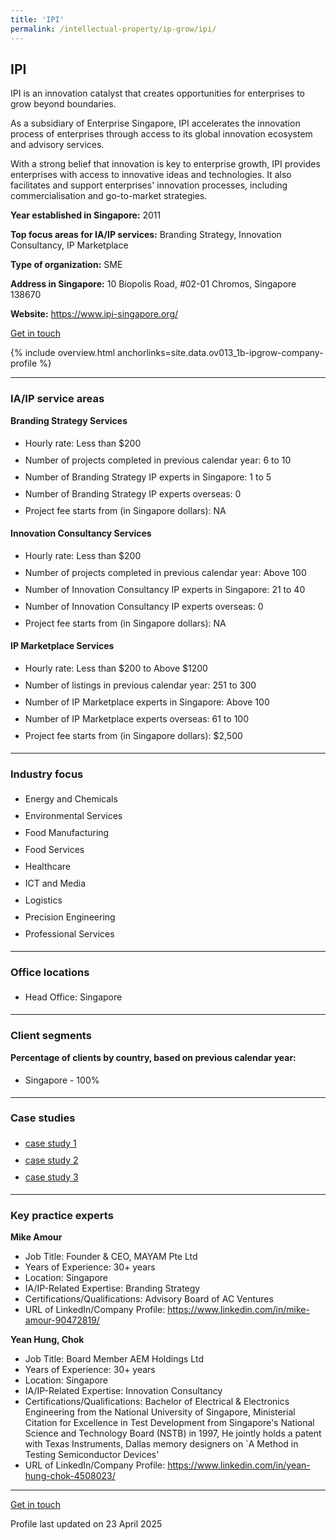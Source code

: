 ```yaml
---
title: 'IPI'
permalink: /intellectual-property/ip-grow/ipi/
---
```


## IPI

IPI is an innovation catalyst that creates opportunities for enterprises to grow beyond boundaries.

As a subsidiary of Enterprise Singapore, IPI accelerates the innovation process of enterprises through access to its global innovation ecosystem and advisory services.

With a strong belief that innovation is key to enterprise growth, IPI provides enterprises with access to innovative ideas and technologies. It also facilitates and support enterprises' innovation processes, including commercialisation and go-to-market strategies.

<b>Year established in Singapore:</b> 2011

<b>Top focus areas for IA/IP services:</b> Branding Strategy, Innovation Consultancy, IP Marketplace

<b>Type of organization:</b> SME

<b>Address in Singapore:</b> 10 Biopolis Road, #02-01 Chromos, Singapore 138670

<b>Website:</b> <a href='https://www.ipi-singapore.org/'>https://www.ipi-singapore.org/</a>

<a class='btn' href='https://form.gov.sg/67cfa8b36460c537e760adc0' target='_blank' rel='noopener'>Get in touch</a>

{% include overview.html anchorlinks=site.data.ov013_1b-ipgrow-company-profile %}

---
<a name='ip-related-service-areas'></a>
### IA/IP service areas

**Branding Strategy Services**

<ul>
<li style='line-height: 27px; margin: 0px 0px !important'>Hourly rate:  Less than $200</li>
<li style='line-height: 27px; margin: 0px 0px !important'>Number of projects completed in previous calendar year: 6 to 10</li>
<li style='line-height: 27px; margin: 0px 0px !important'>Number of Branding Strategy IP experts in Singapore: 1 to 5</li>
<li style='line-height: 27px; margin: 0px 0px !important'>Number of Branding Strategy IP experts overseas: 0</li>
<li style='line-height: 27px; margin: 0px 0px !important'>Project fee starts from (in Singapore dollars):  NA</li>
</ul>

**Innovation Consultancy Services**

<ul>
<li style='line-height: 27px; margin: 0px 0px !important'>Hourly rate:  Less than $200</li>
<li style='line-height: 27px; margin: 0px 0px !important'>Number of projects completed in previous calendar year: Above 100</li>
<li style='line-height: 27px; margin: 0px 0px !important'>Number of Innovation Consultancy IP experts in Singapore: 21 to 40</li>
<li style='line-height: 27px; margin: 0px 0px !important'>Number of Innovation Consultancy IP experts overseas: 0</li>
<li style='line-height: 27px; margin: 0px 0px !important'>Project fee starts from (in Singapore dollars):  NA</li>
</ul>

**IP Marketplace Services**

<ul>
<li style='line-height: 27px; margin: 0px 0px !important'>Hourly rate:  Less than $200 to Above $1200</li>
<li style='line-height: 27px; margin: 0px 0px !important'>Number of listings in previous calendar year: 251 to 300</li>
<li style='line-height: 27px; margin: 0px 0px !important'>Number of IP Marketplace experts in Singapore: Above 100</li>
<li style='line-height: 27px; margin: 0px 0px !important'>Number of IP Marketplace experts overseas: 61 to 100</li>
<li style='line-height: 27px; margin: 0px 0px !important'>Project fee starts from (in Singapore dollars):  $2,500</li>
</ul>

---
<a name='industry-focus'></a>
### Industry focus

<ul><li style='line-height: 27px; margin: 0px 0px !important'> Energy and Chemicals </li><li style='line-height: 27px; margin: 0px 0px !important'>Environmental Services </li><li style='line-height: 27px; margin: 0px 0px !important'>Food Manufacturing </li><li style='line-height: 27px; margin: 0px 0px !important'>Food Services </li><li style='line-height: 27px; margin: 0px 0px !important'>Healthcare </li><li style='line-height: 27px; margin: 0px 0px !important'>ICT and Media </li><li style='line-height: 27px; margin: 0px 0px !important'>Logistics </li><li style='line-height: 27px; margin: 0px 0px !important'>Precision Engineering </li><li style='line-height: 27px; margin: 0px 0px !important'>Professional Services</li></ul>

---
<a name='office-locations'></a>
### Office locations

<ul><li style='line-height: 27px; margin: 0px 0px !important'> Head Office: Singapore</li></ul>

---
<a name='client-segments'></a>
### Client segments

**Percentage of clients by country, based on previous calendar year:**

<ul><li style='line-height: 27px; margin: 0px 0px !important'> Singapore - 100%</li></ul>

---
<a name='case-studies'></a>
### Case studies

<ul><li style='line-height: 27px; margin: 0px 0px !important'> <a href="https://www.ipi-singapore.org/success-stories/the-paradigm-shifting-heat-removal-solution-for-global-data-centres.html" target="_blank" rel="noopener">case study 1</a></li><li style='line-height: 27px; margin: 0px 0px !important'><a href="https://www.ipi-singapore.org/success-stories/baking-longer-lasting-vegan-goods-for-overseas-markets.html" target="_blank" rel="noopener">case study 2</a></li><li style='line-height: 27px; margin: 0px 0px !important'><a href="https://www.ipi-singapore.org/success-stories/scaling-up-globally-for-sustainable-growth.html" target="_blank" rel="noopener">case study 3</a>
</li></ul>

---
<a name='key-practice-experts'></a>
### Key practice experts

**Mike Amour**

- Job Title: Founder & CEO, MAYAM Pte Ltd
- Years of Experience:  30+ years
- Location: Singapore
- IA/IP-Related Expertise: Branding Strategy
- Certifications/Qualifications: Advisory Board of AC Ventures
- URL of LinkedIn/Company Profile: <a href="https://www.linkedin.com/in/mike-amour-90472819/" target="_blank" rel="noopener">https://www.linkedin.com/in/mike-amour-90472819/</a>

**Yean Hung, Chok**

- Job Title: Board Member AEM Holdings Ltd
- Years of Experience: 30+ years
- Location: Singapore
- IA/IP-Related Expertise: Innovation Consultancy
- Certifications/Qualifications: Bachelor of Electrical & Electronics Engineering from the National University of Singapore, Ministerial Citation for Excellence in Test Development from Singapore's National Science and Technology Board (NSTB) in 1997, He jointly holds a patent with Texas Instruments, Dallas memory designers on `A Method in Testing Semiconductor Devices'
- URL of LinkedIn/Company Profile: <a href="https://www.linkedin.com/in/yean-hung-chok-4508023/" target="_blank" rel="noopener">https://www.linkedin.com/in/yean-hung-chok-4508023/</a>

---
<p>
<a class='btn' href='https://form.gov.sg/67cfa8b36460c537e760adc0' target='_blank' rel='noopener'>Get in touch</a>
</p>
Profile last updated on 23 April 2025
